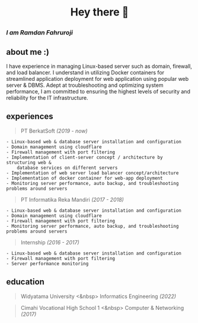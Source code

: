# **<p align="center">Hey there 👋</p>**

### _I am Ramdan Fahruroji_


## about me :)

I have experience in managing Linux-based server such as domain, firewall, and load balancer. I understand in utilizing Docker containers for streamlined application deployment for web application using popular web server & DBMS. Adept at troubleshooting and optimizing system performance, I am committed to ensuring the highest levels of security and reliability for the IT infrastructure.

## experiences

> PT BerkatSoft _(2019 - now)_
```
- Linux-based web & database server installation and configuration
- Domain management using cloudflare
- Firewall management with port filtering
- Implementation of client-server concept / architecture by structuring web & 
    database services on different servers
- Implementation of web server load balancer concept/architecture
- Implementation of docker container for web-app deployment
- Monitoring server performance, auto backup, and troubleshooting problems around servers
```

> PT Informatika Reka Mandiri _(2017 - 2018)_
```
- Linux-based web & database server installation and configuration
- Domain management using cloudflare
- Firewall management with port filtering
- Monitoring server performance, auto backup, and troubleshooting problems around servers
```

> Internship _(2016 - 2017)_
```
- Linux-based web & database server installation and configuration
- Firewall management with port filtering
- Server performance monitoring
```

## education

> Widyatama University <&nbsp>
Informatics Engineering _(2022)_

> Cimahi Vocational High School 1 <&nbsp>
Computer & Networking _(2017)_